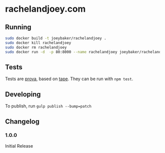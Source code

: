 # rachelandjoey.com


## Running
```bash
sudo docker build -t joeybaker/rachelandjoey .
sudo docker kill rachelandjoey
sudo docker rm rachelandjoey
sudo docker run -d  -p 80:8000 --name rachelandjoey joeybaker/rachelandjoey
```

## Tests
Tests are [prova](https://github.com/azer/prova), based on [tape](https://github.com/substack/tape). They can be run with `npm test`.

## Developing
To publish, run `gulp publish --bump=patch`

## Changelog
### 1.0.0
Initial Release
